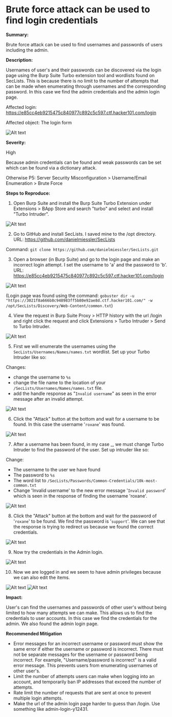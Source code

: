 # Brute force attack can be used to find login credentials

**Summary:**

Brute force attack can be used to find usernames and passwords of users including the admin.

**Description:**

Usernames of user's and their passwords can be discovered via the login page using the Burp Suite Turbo extension tool and wordlists found on SecLists. This is because there is no limit to the number of attempts that can be made when enumerating through usernames and the corresponding password. In this case we find the admin credentials and the admin login page.

Affected login: https://e85cc4eb9215475c840977c892c5c597.ctf.hacker101.com/login 

Affected object: The login form

![Alt text](image.png)

**Severity:**

High

Because admin credentials can be found and weak passwords can be set which can be found via a dictionary attack.

Otherwise P5:
Server Security Misconfiguration > Username/Email Enumeration > Brute Force

**Steps to Reproduce:**

1. Open Burp Suite and install the Burp Suite Turbo Extension under Extensions > BApp Store and search "turbo" and select and install "Turbo Intruder".

![Alt text](image-2.png)

2. Go to GitHub and install SecLists. I saved mine to the /opt directory.
URL: https://github.com/danielmiessler/SecLists

Command: `git clone https://github.com/danielmiessler/SecLists.git`

3. Open a browser (in Burp Suite) and go to the login page and make an incorrect login attempt. I set the username to 'a' and the password to 'b'.
URL: https://e85cc4eb9215475c840977c892c5c597.ctf.hacker101.com/login 

![Alt text](image-4.png)

(Login page was found using the command: `gobuster dir -u "https://3021f8a666b8c948983ff5b80e92ae8d.ctf.hacker101.com/" -w /opt/SecLists/Discovery/Web-Content/common.txt`)

4. View the request in Burp Suite Proxy > HTTP history with the url /login and right click the request and click Extensions > Turbo Intruder > Send to Turbo Intruder.

![Alt text](image-1.png)

5. First we will enumerate the usernames using the `SecLists/Usernames/Names/names.txt` wordlist. Set up your Turbo Intruder like so:

Changes:
- change the username to `%s`
- change the file name to the location of your `/SecLists/Usernames/Names/names.txt` file.
- add the handle response as "`Invalid username`" as seen in the error message after an invalid attempt.

![Alt text](image-7.png)

6. Click the "Attack" button at the bottom and wait for a username to be found. In this case the username '`roxane`' was found.

![Alt text](image-9.png)

7. After a username has been found, in my case _, we must change Turbo Intruder to find the password of the user. Set up intruder like so:

Change:
- The username to the user we have found
- The password to `%s`
- The word list to `/SecLists/Passwords/Common-Credentials/10k-most-common.txt`
- Change 'Invalid username' to the new error message '`Invalid password`' which is seen in the response of finding the username 'roxane'.

![Alt text](image-10.png)

8. Click the "Attack" button at the bottom and wait for the password of '`roxane`' to be found. We find the password is '`support`'. We can see that the response is trying to redirect us because we found the correct credentials.

![Alt text](image-11.png)

9. Now try the credentials in the Admin login. 

![Alt text](image-12.png)

10. Now we are logged in and we seem to have admin privileges because we can also edit the items.

![Alt text](image-13.png)
![Alt text](image-14.png)

**Impact:**

User's can find the usernames and passwords of other user's without being limited to how many attempts we can make. This allows us to find the credentials to user accounts. In this case we find the credentials for the admin. We also found the admin login page.

**Recommended Mitigation**

- Error messages for an incorrect username or password must show the same error if either the username or password is incorrect. There must not be separate messages for the username or password being incorrect. For example, "Username/password is incorrect" is a valid error message. This prevents users from enumerating usernames of other user's.
- Limit the number of attempts users can make when logging into an account, and temporarily ban IP addresses that exceed the number of attempts.
- Rate limit the number of requests that are sent at once to prevent multiple login attempts.
- Make the url of the admin login page harder to guess than /login. Use something like admin-login-y12431.

